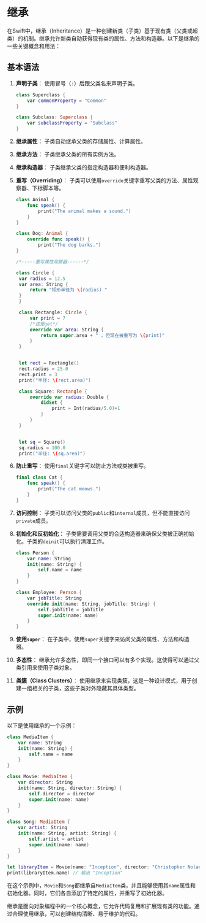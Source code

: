 # 继承

在Swift中，继承（Inheritance）是一种创建新类（子类）基于现有类（父类或超类）的机制。继承允许新类自动获得现有类的属性、方法和构造器。以下是继承的一些关键概念和用法：

## 基本语法

1. **声明子类**：
   使用冒号（`:`）后跟父类名来声明子类。

   ```swift
   class Superclass {
       var commonProperty = "Common"
   }

   class Subclass: Superclass {
       var subclassProperty = "Subclass"
   }
   ```

2. **继承属性**：
   子类自动继承父类的存储属性、计算属性。

3. **继承方法**：
   子类继承父类的所有实例方法。

4. **继承构造器**：
   子类继承父类的指定构造器和便利构造器。

5. **重写（Overriding）**：
   子类可以使用`override`关键字重写父类的方法、属性观察器、下标脚本等。

   ```swift
   class Animal {
       func speak() {
           print("The animal makes a sound.")
       }
   }

   class Dog: Animal {
       override func speak() {
           print("The dog barks.")
   }
   
   /*-----重写属性观察器------*/

   class Circle {
    var radius = 12.5
    var area: String {
        return "矩形半径为 \(radius) "
    }
    }

    class Rectangle: Circle {
        var print = 7
        /*这是get*/
        override var area: String {
            return super.area + " ，但现在被重写为 \(print)"
        }
    }


    let rect = Rectangle()
    rect.radius = 25.0
    rect.print = 3
    print("半径: \(rect.area)")

    class Square: Rectangle {
        override var radius: Double {
            didSet {
                print = Int(radius/5.0)+1
            }
        }
    }


    let sq = Square()
    sq.radius = 100.0
    print("半径: \(sq.area)")
   ```

6. **防止重写**：
   使用`final`关键字可以防止方法或类被重写。

   ```swift
   final class Cat {
       func speak() {
           print("The cat meows.")
       }
   }
   ```

7. **访问控制**：
   子类可以访问父类的`public`和`internal`成员，但不能直接访问`private`成员。

8. **初始化和反初始化**：
   子类需要调用父类的合适构造器来确保父类被正确初始化。子类的`deinit`可以执行清理工作。

   ```swift
   class Person {
       var name: String
       init(name: String) {
           self.name = name
       }
   }

   class Employee: Person {
       var jobTitle: String
       override init(name: String, jobTitle: String) {
           self.jobTitle = jobTitle
           super.init(name: name)
       }
   }
   ```

9. **使用`super`**：
   在子类中，使用`super`关键字来访问父类的属性、方法和构造器。

10. **多态性**：
    继承允许多态性，即同一个接口可以有多个实现。这使得可以通过父类引用来使用子类对象。

11. **类簇（Class Clusters）**：
    使用继承来实现类簇，这是一种设计模式，用于创建一组相关的子类，这些子类对外隐藏其具体类型。

## 示例

以下是使用继承的一个示例：

```swift
class MediaItem {
    var name: String
    init(name: String) {
        self.name = name
    }
}

class Movie: MediaItem {
    var director: String
    init(name: String, director: String) {
        self.director = director
        super.init(name: name)
    }
}

class Song: MediaItem {
    var artist: String
    init(name: String, artist: String) {
        self.artist = artist
        super.init(name: name)
    }
}

let libraryItem = Movie(name: "Inception", director: "Christopher Nolan")
print(libraryItem.name) // 输出 "Inception"
```

在这个示例中，`Movie`和`Song`都继承自`MediaItem`类，并且能够使用其`name`属性和初始化器。同时，它们各自添加了特定的属性，并重写了初始化器。

继承是面向对象编程中的一个核心概念，它允许代码复用和扩展现有类的功能。通过合理使用继承，可以创建结构清晰、易于维护的代码。
